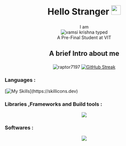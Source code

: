 <h1 align="center">Hello Stranger  <img src="https://user-images.githubusercontent.com/39955420/147578264-bae0526c-028a-49d2-8af8-d08bb4edbd2a.gif" height="30" width="30"></h2></h1>


###

<p align="center">I am <br><img src="https://readme-typing-svg.demolab.com?font=Pixelify+Sans&size=35&pause=1000&color=22F755&center=true&vCenter=true&width=230&lines=Vamsi+Krishna" alt="vamsi krishna typed" /></a><br> A Pre-Final Student at VIT </p>

###

<h2 align="center">A brief Intro about me</h2>

###
<p align="center">
  <img src="https://github-readme-stats.vercel.app/api?username=raptor7197&show_icons=true&theme=blue-green" alt="raptor7197" />
  <a href="https://git.io/streak-stats"><img src="https://streak-stats.demolab.com?user=raptor7197&theme=blue-green&border_radius=8&date_format=M%20j%5B%2C%20Y%5D&sideLabels=10EBE6" alt="GitHub Streak" /></a>
</p>


<p align="center">
<h3 align="left">Languages :</h3>

  
[![My Skills ](https://skillicons.dev/icons?i=js,html,css,bash,cpp,java,figma,git,go,htmx,latex,lua,md,mysql,py,ts,)](https://skillicons.dev)
</p>
<h3 align="left">Libraries ,Frameworks and Build tools  :</h3>

<p align="center">
  <a href="https://skillicons.dev">
    <img src="https://skillicons.dev/icons?i=bootstrap,express,maven,vite,nextjs,nodejs,npm,pnpm,pytorch,react,sklearn,tailwind,tensorflow)](https://skillicons.dev" />
  </a>
</p>
<h3 align="left">Softwares  :</h3>

<p align="center">
    <a href="https://skillicons.dev">

 <img src="https://skillicons.dev/icons?i=androidstudio,aws,debian,discord,docker,eclipse,figma,gcp,git,github,grafana,jenkins,kali,kubernetes,linux,mongodb,neovim,nginx,npm,notion,ps,pnpm,postman,replit,vim,vercel,vscode,wordpress,)](https://skillicons.dev" />

</a>
</p>

